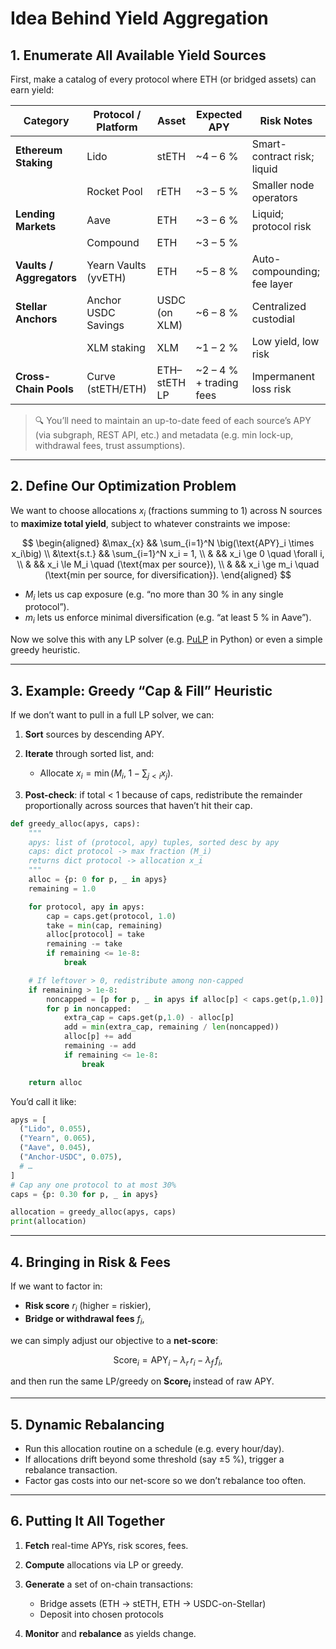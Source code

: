 # Idea Behind Yield Aggregation

## 1. Enumerate All Available Yield Sources

First, make a catalog of every protocol where ETH (or bridged assets) can earn yield:

| Category                 | Protocol / Platform  | Asset         | Expected APY             | Risk Notes                  |
| ------------------------ | -------------------- | ------------- | ------------------------ | --------------------------- |
| **Ethereum Staking**     | Lido                 | stETH         | \~4 – 6 %                | Smart-contract risk; liquid |
|                          | Rocket Pool          | rETH          | \~3 – 5 %                | Smaller node operators      |
| **Lending Markets**      | Aave                 | ETH           | \~3 – 6 %                | Liquid; protocol risk       |
|                          | Compound             | ETH           | \~3 – 5 %                |                             |
| **Vaults / Aggregators** | Yearn Vaults (yvETH) | ETH           | \~5 – 8 %                | Auto-compounding; fee layer |
| **Stellar Anchors**      | Anchor USDC Savings  | USDC (on XLM) | \~6 – 8 %                | Centralized custodial       |
|                          | XLM staking          | XLM           | \~1 – 2 %                | Low yield, low risk         |
| **Cross-Chain Pools**    | Curve (stETH/ETH)    | ETH–stETH LP  | \~2 – 4 % + trading fees | Impermanent loss risk       |

> 🔍 You’ll need to maintain an up-to-date feed of each source’s APY (via subgraph, REST API, etc.) and metadata (e.g. min lock-up, withdrawal fees, trust assumptions).

---

## 2. Define Our Optimization Problem

We want to choose allocations $x_i$ (fractions summing to 1) across N sources to **maximize total yield**, subject to whatever constraints we impose:

$$
\begin{aligned}
&\max_{x} && \sum_{i=1}^N \big(\text{APY}_i \times x_i\big) \\
&\text{s.t.} 
  && \sum_{i=1}^N x_i = 1, \\
& && x_i \ge 0 \quad \forall i, \\
& && x_i \le M_i \quad (\text{max per source}), \\
& && x_i \ge m_i \quad (\text{min per source, for diversification}).
\end{aligned}
$$

* $M_i$ lets us cap exposure (e.g. “no more than 30 % in any single protocol”).
* $m_i$ lets us enforce minimal diversification (e.g. “at least 5 % in Aave”).

Now we solve this with any LP solver (e.g. [PuLP](https://coin-or.github.io/pulp/) in Python) or even a simple greedy heuristic.

---

## 3. Example: Greedy “Cap & Fill” Heuristic

If we don’t want to pull in a full LP solver, we can:

1. **Sort** sources by descending APY.
2. **Iterate** through sorted list, and:

   * Allocate $x_i = \min\big(M_i,\;1 - \sum_{j<i} x_j\big)$.
3. **Post-check**: if total < 1 because of caps, redistribute the remainder proportionally across sources that haven’t hit their cap.

```python
def greedy_alloc(apys, caps):
    """
    apys: list of (protocol, apy) tuples, sorted desc by apy
    caps: dict protocol -> max fraction (M_i)
    returns dict protocol -> allocation x_i
    """
    alloc = {p: 0 for p, _ in apys}
    remaining = 1.0

    for protocol, apy in apys:
        cap = caps.get(protocol, 1.0)
        take = min(cap, remaining)
        alloc[protocol] = take
        remaining -= take
        if remaining <= 1e-8:
            break

    # If leftover > 0, redistribute among non-capped
    if remaining > 1e-8:
        noncapped = [p for p, _ in apys if alloc[p] < caps.get(p,1.0)]
        for p in noncapped:
            extra_cap = caps.get(p,1.0) - alloc[p]
            add = min(extra_cap, remaining / len(noncapped))
            alloc[p] += add
            remaining -= add
            if remaining <= 1e-8:
                break

    return alloc
```

You’d call it like:

```python
apys = [
  ("Lido", 0.055),
  ("Yearn", 0.065),
  ("Aave", 0.045),
  ("Anchor-USDC", 0.075),
  # …
]
# Cap any one protocol to at most 30%
caps = {p: 0.30 for p, _ in apys}

allocation = greedy_alloc(apys, caps)
print(allocation)
```

---

## 4. Bringing in Risk & Fees

If we want to factor in:

* **Risk score** $r_i$ (higher = riskier),
* **Bridge or withdrawal fees** $f_i$,

we can simply adjust our objective to a **net-score**:

$$
\text{Score}_i = \text{APY}_i - \lambda_r\,r_i - \lambda_f\,f_i,
$$

and then run the same LP/greedy on **Score$_i$** instead of raw APY.

---

## 5. Dynamic Rebalancing

* Run this allocation routine on a schedule (e.g. every hour/day).
* If allocations drift beyond some threshold (say ±5 %), trigger a rebalance transaction.
* Factor gas costs into our net-score so we don’t rebalance too often.

---

## 6. Putting It All Together

1. **Fetch** real-time APYs, risk scores, fees.
2. **Compute** allocations via LP or greedy.
3. **Generate** a set of on-chain transactions:

   * Bridge assets (ETH → stETH, ETH → USDC-on-Stellar)
   * Deposit into chosen protocols
4. **Monitor** and **rebalance** as yields change.
